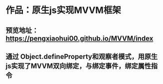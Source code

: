 # 作品：原生js实现MVVM框架

## 预览地址：https://pengxiaohui00.github.io/MVVM/index

## 通过 Object.defineProperty和观察者模式，用原生js实现了MVVM双向绑定，与绑定事件，绑定属性指令
